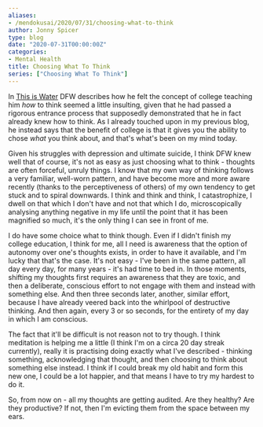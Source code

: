 ```yaml
---
aliases:
- /mendokusai/2020/07/31/choosing-what-to-think
author: Jonny Spicer
type: blog
date: "2020-07-31T00:00:00Z"
categories:
- Mental Health
title: Choosing What To Think
series: ["Choosing What To Think"]
---
```

In [This is Water](/blog/this-is-water) DFW describes how he felt the concept of
college teaching him *how* to think seemed a little insulting, given that he had passed a rigorous entrance process
that supposedly demonstrated that he in fact already knew how to think. As I already touched upon in my previous
blog, he instead says that the benefit of college is that it gives you the ability to chose *what* you think about,
and that's what's been on my mind today.

Given his struggles with depression and ultimate suicide, I think DFW knew well that of course, it's not as easy as
just choosing what to think - thoughts are often forceful, unruly things. I know that my own way of thinking follows
a very familiar, well-worn pattern, and have become more and more aware recently (thanks to the perceptiveness of
others) of my own tendency to get stuck and to spiral downwards. I think and think and think, I catastrophize, I
dwell on that which I don't have and not that which I do, microscopically analysing anything negative in my life
until the point that it has been magnified so much, it's the only thing I can see in front of me.

I do have some choice what to think though. Even if I didn't finish my college education, I think for me, all I need is
awareness that the option of autonomy over one's thoughts exists, in order to have it available, and I'm lucky that
that's the case. It's not easy - I've been in the same pattern, all day every day, for many years - it's had time to
bed in. In those moments, shifting my thoughts first requires an awareness that they are toxic, and then a deliberate,
conscious effort to not engage with them and instead with something else. And then three seconds later, another, similar
effort, because I have already veered back into the whirlpool of destructive thinking. And then again, every 3 or so
seconds, for the entirety of my day in which I am conscious.

The fact that it'll be difficult is not reason not to try though. I think meditation is helping me a little (I think
I'm on a circa 20 day streak currently), really it is practising doing exactly what I've described - thinking something,
acknowledging that thought, and then choosing to think about something else instead. I think if I could break my old
habit and form this new one, I could be a lot happier, and that means I have to try my hardest to do it.

So, from now on - all my thoughts are getting audited. Are they healthy? Are they productive? If not, then I'm evicting
them from the space between my ears.
